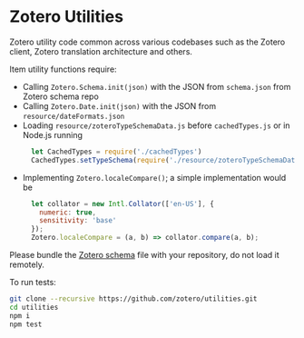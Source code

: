 # Zotero Utilities

Zotero utility code common across various codebases such as the Zotero client,
Zotero translation architecture and others.

Item utility functions require:
- Calling `Zotero.Schema.init(json)` with the JSON from `schema.json` from Zotero schema repo
- Calling `Zotero.Date.init(json)` with the JSON from `resource/dateFormats.json`
- Loading `resource/zoteroTypeSchemaData.js` before `cachedTypes.js` or in Node.js running
  ```js
    let CachedTypes = require('./cachedTypes')
    CachedTypes.setTypeSchema(require('./resource/zoteroTypeSchemaData'))
  ```
- Implementing `Zotero.localeCompare()`; a simple implementation would be
  ```js
    let collator = new Intl.Collator(['en-US'], {
      numeric: true,
      sensitivity: 'base'
    });
    Zotero.localeCompare = (a, b) => collator.compare(a, b);
  ```

Please bundle the [Zotero schema](https://github.com/zotero/zotero-schema) file with your repository, do not load it remotely.

To run tests:

```bash
git clone --recursive https://github.com/zotero/utilities.git
cd utilities
npm i
npm test
```
